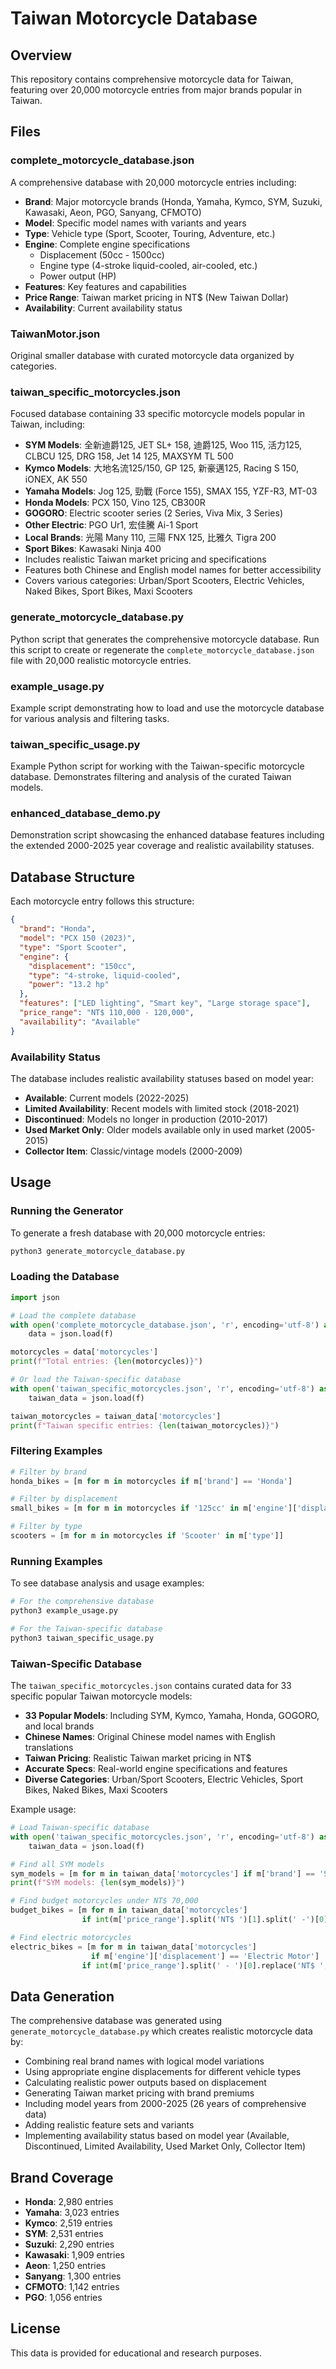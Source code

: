 # Taiwan Motorcycle Database

## Overview
This repository contains comprehensive motorcycle data for Taiwan, featuring over 20,000 motorcycle entries from major brands popular in Taiwan.

## Files

### complete_motorcycle_database.json
A comprehensive database with 20,000 motorcycle entries including:
- **Brand**: Major motorcycle brands (Honda, Yamaha, Kymco, SYM, Suzuki, Kawasaki, Aeon, PGO, Sanyang, CFMOTO)
- **Model**: Specific model names with variants and years
- **Type**: Vehicle type (Sport, Scooter, Touring, Adventure, etc.)
- **Engine**: Complete engine specifications
  - Displacement (50cc - 1500cc)
  - Engine type (4-stroke liquid-cooled, air-cooled, etc.)
  - Power output (HP)
- **Features**: Key features and capabilities
- **Price Range**: Taiwan market pricing in NT$ (New Taiwan Dollar)
- **Availability**: Current availability status

### TaiwanMotor.json
Original smaller database with curated motorcycle data organized by categories.

### taiwan_specific_motorcycles.json
Focused database containing 33 specific motorcycle models popular in Taiwan, including:
- **SYM Models**: 全新迪爵125, JET SL+ 158, 迪爵125, Woo 115, 活力125, CLBCU 125, DRG 158, Jet 14 125, MAXSYM TL 500
- **Kymco Models**: 大地名流125/150, GP 125, 新豪邁125, Racing S 150, iONEX, AK 550
- **Yamaha Models**: Jog 125, 勁戰 (Force 155), SMAX 155, YZF-R3, MT-03
- **Honda Models**: PCX 150, Vino 125, CB300R
- **GOGORO**: Electric scooter series (2 Series, Viva Mix, 3 Series)
- **Other Electric**: PGO Ur1, 宏佳騰 Ai-1 Sport
- **Local Brands**: 光陽 Many 110, 三陽 FNX 125, 比雅久 Tigra 200
- **Sport Bikes**: Kawasaki Ninja 400
- Includes realistic Taiwan market pricing and specifications
- Features both Chinese and English model names for better accessibility
- Covers various categories: Urban/Sport Scooters, Electric Vehicles, Naked Bikes, Sport Bikes, Maxi Scooters

### generate_motorcycle_database.py
Python script that generates the comprehensive motorcycle database. Run this script to create or regenerate the `complete_motorcycle_database.json` file with 20,000 realistic motorcycle entries.

### example_usage.py
Example script demonstrating how to load and use the motorcycle database for various analysis and filtering tasks.

### taiwan_specific_usage.py
Example Python script for working with the Taiwan-specific motorcycle database. Demonstrates filtering and analysis of the curated Taiwan models.

### enhanced_database_demo.py
Demonstration script showcasing the enhanced database features including the extended 2000-2025 year coverage and realistic availability statuses.

## Database Structure

Each motorcycle entry follows this structure:
```json
{
  "brand": "Honda",
  "model": "PCX 150 (2023)",
  "type": "Sport Scooter",
  "engine": {
    "displacement": "150cc",
    "type": "4-stroke, liquid-cooled",
    "power": "13.2 hp"
  },
  "features": ["LED lighting", "Smart key", "Large storage space"],
  "price_range": "NT$ 110,000 - 120,000",
  "availability": "Available"
}
```

### Availability Status
The database includes realistic availability statuses based on model year:
- **Available**: Current models (2022-2025)
- **Limited Availability**: Recent models with limited stock (2018-2021)
- **Discontinued**: Models no longer in production (2010-2017)
- **Used Market Only**: Older models available only in used market (2005-2015)
- **Collector Item**: Classic/vintage models (2000-2009)

## Usage

### Running the Generator
To generate a fresh database with 20,000 motorcycle entries:
```bash
python3 generate_motorcycle_database.py
```

### Loading the Database
```python
import json

# Load the complete database
with open('complete_motorcycle_database.json', 'r', encoding='utf-8') as f:
    data = json.load(f)

motorcycles = data['motorcycles']
print(f"Total entries: {len(motorcycles)}")

# Or load the Taiwan-specific database
with open('taiwan_specific_motorcycles.json', 'r', encoding='utf-8') as f:
    taiwan_data = json.load(f)

taiwan_motorcycles = taiwan_data['motorcycles']
print(f"Taiwan specific entries: {len(taiwan_motorcycles)}")
```

### Filtering Examples
```python
# Filter by brand
honda_bikes = [m for m in motorcycles if m['brand'] == 'Honda']

# Filter by displacement
small_bikes = [m for m in motorcycles if '125cc' in m['engine']['displacement']]

# Filter by type
scooters = [m for m in motorcycles if 'Scooter' in m['type']]
```

### Running Examples
To see database analysis and usage examples:
```bash
# For the comprehensive database
python3 example_usage.py

# For the Taiwan-specific database
python3 taiwan_specific_usage.py
```

### Taiwan-Specific Database
The `taiwan_specific_motorcycles.json` contains curated data for 33 specific popular Taiwan motorcycle models:
- **33 Popular Models**: Including SYM, Kymco, Yamaha, Honda, GOGORO, and local brands
- **Chinese Names**: Original Chinese model names with English translations
- **Taiwan Pricing**: Realistic Taiwan market pricing in NT$
- **Accurate Specs**: Real-world engine specifications and features
- **Diverse Categories**: Urban/Sport Scooters, Electric Vehicles, Sport Bikes, Naked Bikes, Maxi Scooters

Example usage:
```python
# Load Taiwan-specific database
with open('taiwan_specific_motorcycles.json', 'r', encoding='utf-8') as f:
    taiwan_data = json.load(f)

# Find all SYM models
sym_models = [m for m in taiwan_data['motorcycles'] if m['brand'] == 'SYM']
print(f"SYM models: {len(sym_models)}")

# Find budget motorcycles under NT$ 70,000
budget_bikes = [m for m in taiwan_data['motorcycles'] 
                if int(m['price_range'].split('NT$ ')[1].split(' -')[0].replace(',', '')) < 70000]

# Find electric motorcycles
electric_bikes = [m for m in taiwan_data['motorcycles'] 
                  if m['engine']['displacement'] == 'Electric Motor'] 
                if int(m['price_range'].split(' - ')[0].replace('NT$ ', '').replace(',', '')) <= 70000]
```

## Data Generation

The comprehensive database was generated using `generate_motorcycle_database.py` which creates realistic motorcycle data by:
- Combining real brand names with logical model variations
- Using appropriate engine displacements for different vehicle types
- Calculating realistic power outputs based on displacement
- Generating Taiwan market pricing with brand premiums
- Including model years from 2000-2025 (26 years of comprehensive data)
- Adding realistic feature sets and variants
- Implementing availability status based on model year (Available, Discontinued, Limited Availability, Used Market Only, Collector Item)

## Brand Coverage

- **Honda**: 2,980 entries
- **Yamaha**: 3,023 entries  
- **Kymco**: 2,519 entries
- **SYM**: 2,531 entries
- **Suzuki**: 2,290 entries
- **Kawasaki**: 1,909 entries
- **Aeon**: 1,250 entries
- **Sanyang**: 1,300 entries
- **CFMOTO**: 1,142 entries
- **PGO**: 1,056 entries

## License
This data is provided for educational and research purposes.